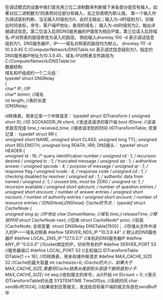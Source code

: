 
在调试模式的设置中我们首先用三位二进制数来判断接下来各部分是否有输入，如果对应二进制数为1则表明对应部分有输入，反之则表明为默认值。
第一个输入作为调试级别判断，当无输入时级别为0，此时无输出；输入为-d时级别为1，仅输出时间坐标，序号，客户端IP地址，查询的域名；
输入为-dd时级别为2，输出详细调试信息。第二位读入后将DNS服务器的IP值改为相应IP值，第三位读入后将域名-IP对照表的路径修改为读入的路径。
例如输入dnsrelay 100 -d 表示调试信息级别为1，DNS服务器IP，IP——域名对照表的路径均为默认。 
dnsrelay 111 -d 10.3.9.45 C:/ComputerNetwork/DNSTable.txt 
表示调式信息级别为1，指定的DNS服务器IP地址为10.3.9.45，域名-IP对照表文件路径为C:/ComputerNetwork/DNSTable.txt  
数据结构:  
域名和IP组成的一个二元组：  
typedef struct DNSRelay  
{  
    char* IP;          //IP  
    char* domin;       //域名  
    int length;        //表的长度  
}DNSRelay;  

id转换表，用来记录一个中继请求：
typedef struct IDTransform 
{
    unsigned short ID;    //ID
    SOCKADDR_IN client;   //发送该请求的客户端
    bool ifDone;         //该请求是否完成
    time_t received_time;   //接收请求到的时间
}IDTransformTable;
资源记录：
typedef struct RR {       
    unsigned short NAME;
    unsigned short CLASS;
    unsigned long TTL;
    unsigned short RDLENGTH;
    unsigned long RDATA;
}RR;
DNS报头：
typedef struct HEADER {     
    unsigned id : 16;    /* query identification number */
    unsigned rd : 1;     /* recursion desired */
    unsigned tc : 1;     /* truncated message */
    unsigned aa : 1;     /* authoritive answer */
    unsigned opcode : 4; /* purpose of message */
    unsigned qr : 1;     /* response flag */
    unsigned rcode : 4;  /* response code */
    unsigned cd : 1;     /* checking disabled by resolver */
    unsigned ad : 1;     /* authentic data from named */
    unsigned z: 1;      /* unused bits, must be ZERO */
    unsigned ra: 1;     /* recursion available */
    unsigned short qdcount;       /* number of question entries */
    unsigned short ancount;       /* number of answer entries */
    unsigned short nscount;       /* number of authority entries */
   unsigned short arcount;       /* number of resource entries */
}DNSHead,*DNShead;
Cache的节点：
typedef struct CacheNode {   
	unsigned long ip;    //IP地址
	char* DomainName;   //域名
	time_t releaseTime;  //释放时间
	struct CacheNode* next; //后继
	struct CacheNode* prior; //前驱
}CacheNode;
全局变量:
struct DNSRelay DNSTable[1500]； //存储从文件中读入的IP——域名对照表
#define SERVER_NDS_IP "10.3.9.44" // 默认的DNS服务器IP
#define LOCAL_DNS_IP "127.0.0.1"   //本机的DNS服务器IP
#define ANY_IP "0.0.0.0"   //Socket绑定的IP，侦听所有的IP
#define SERVER_PORT 53      //服务器端口
#define LOCAL_PORT 53        //主机端口
IDTransformTable IDTable[1 << 16]; //ID转换表，用来存储中继请求
#define MAX_CACHE_SIZE 32 //Cache的最大容量
int cachesize=0; /*Cache的大小，如果大于MAX_CACHE_SIZE,需要将Cache链表从尾部到头部逐个删除直到小于MAX_CACHE_SIZE*/
int seq;//收到报文的序号，从0开始
int IDcount = 0; //表示IDTransformTable的长度
SYSTEMTIME TimeOfSys; //系统时间
char sendBuff[1024];  //如果收到应答报文，发送给目标客户端的报文存放在sendBuff中


